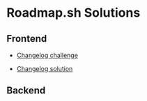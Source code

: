 # Roadmap.sh Solutions

## Frontend

- [Changelog challenge](https://roadmap.sh/projects/changelog-component)

- [Changelog solution](https://github.com/Maarcfleckk/roadmap.sh-solutions/tree/main/frontend-projects/changelog-component)

## Backend
